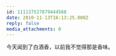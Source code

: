 ```yaml
---
id: 111137527879444568
date: 2010-11-13T16:13:25.000Z
reply: false
media_attachments: 0
---
```


今天闻到了白酒香，以前我不觉得那是香味。

